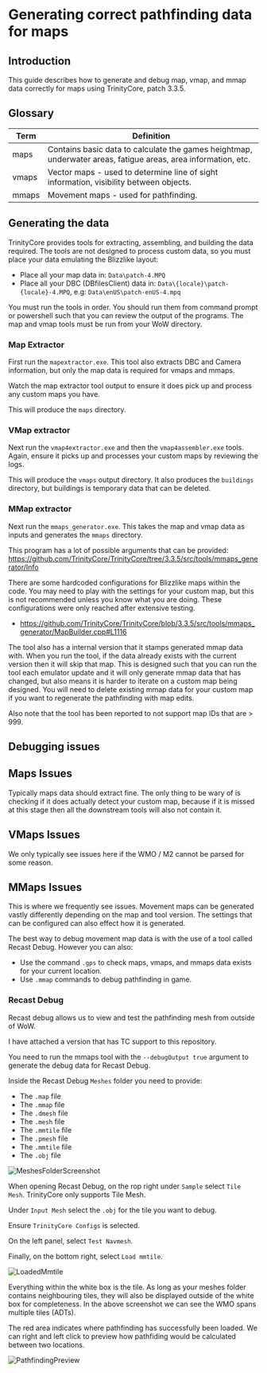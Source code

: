 # Generating correct pathfinding data for maps
## Introduction

This guide describes how to generate and debug map, vmap, and mmap data correctly for maps using TrinityCore, patch 3.3.5.

## Glossary

| Term  | Definition |
| ------------- | ------------- |
| maps | Contains basic data to calculate the games heightmap, underwater areas, fatigue areas, area information, etc.  |
| vmaps | Vector maps - used to determine line of sight information, visibility between objects. |
| mmaps | Movement maps - used for pathfinding. |

## Generating the data

TrinityCore provides tools for extracting, assembling, and building the data required. The tools are not designed to process custom data, so you must place your data emulating the Blizzlike layout:

- Place all your map data in: `Data\patch-4.MPQ`
- Place all your DBC (DBfilesClient) data in: `Data\{locale}\patch-{locale}-4.MPQ`, e.g: `Data\enUS\patch-enUS-4.mpq`

You must run the tools in order. You should run them from command prompt or powershell such that you can review the output of the programs. The map and vmap tools must be run from your WoW directory.

### Map Extractor

First run the `mapextractor.exe`. This tool also extracts DBC and Camera information, but only the map data is required for vmaps and mmaps.

Watch the map extractor tool output to ensure it does pick up and process any custom maps you have.

This will produce the `maps` directory.

### VMap extractor

Next run the `vmap4extractor.exe` and then the `vmap4assembler.exe` tools. Again, ensure it picks up and processes your custom maps by reviewing the logs.

This will produce the `vmaps` output directory. It also produces the `buildings` directory, but buildings is temporary data that can be deleted.

### MMap extractor

Next run the `mmaps_generator.exe`. This takes the map and vmap data as inputs and generates the `mmaps` directory.

This program has a lot of possible arguments that can be provided: https://github.com/TrinityCore/TrinityCore/tree/3.3.5/src/tools/mmaps_generator/Info

There are some hardcoded configurations for Blizzlike maps within the code. You may need to play with the settings for your custom map, but this is not recommended unless you know what you are doing. These configurations were only reached after extensive testing.
- https://github.com/TrinityCore/TrinityCore/blob/3.3.5/src/tools/mmaps_generator/MapBuilder.cpp#L1116

The tool also has a internal version that it stamps generated mmap data with. When you run the tool, if the data already exists with the current version then it will skip that map. This is designed such that you can run the tool each emulator update and it will only generate mmap data that has changed, but also means it is harder to iterate on a custom map being designed. You will need to delete existing mmap data for your custom map if you want to regenerate the pathfinding with map edits.

Also note that the tool has been reported to not support map IDs that are > 999.

## Debugging issues

## Maps Issues

Typically maps data should extract fine. The only thing to be wary of is checking if it does actually detect your custom map, because if it is missed at this stage then all the downstream tools will also not contain it.

## VMaps Issues

We only typically see issues here if the WMO / M2 cannot be parsed for some reason.

## MMaps Issues

This is where we frequently see issues. Movement maps can be generated vastly differently depending on the map and tool version. The settings that can be configured can also effect how it is generated.

The best way to debug movement map data is with the use of a tool called Recast Debug. However you can also:
- Use the command `.gps` to check maps, vmaps, and mmaps data exists for your current location.
- Use `.mmap` commands to debug pathfinding in game.

### Recast Debug

Recast debug allows us to view and test the pathfinding mesh from outside of WoW.

I have attached a version that has TC support to this repository.

You need to run the mmaps tool with the `--debugOutput true` argument to generate the debug data for Recast Debug.

Inside the Recast Debug `Meshes` folder you need to provide:
- The `.map` file
- The `.mmap` file
- The `.dmesh` file
- The `.mesh` file
- The `.mmtile` file
- The `.pmesh` file
- The `.mmtile` file
- The `.obj` file

![MeshesFolderScreenshot](https://i.imgur.com/Iv4NsHa.png)

When opening Recast Debug, on the rop right under `Sample` select `Tile Mesh`. TrinityCore only supports Tile Mesh.

Under `Input Mesh` select the `.obj` for the tile you want to debug.

Ensure `TrinityCore Configs` is selected.

On the left panel, select `Test Navmesh`.

Finally, on the bottom right, select `Load mmtile`.

![LoadedMmtile](https://i.imgur.com/dNbxS5t.png)

Everything within the white box is the tile. As long as your meshes folder contains neighbouring tiles, they will also be displayed outside of the white box for completeness. In the above screenshot we can see the WMO spans multiple tiles (ADTs).

The red area indicates where pathfinding has successfully been loaded. We can right and left click to preview how pathfiding would be calculated between two locations.

![PathfindingPreview](https://i.imgur.com/8g9mMm7.jpeg)
